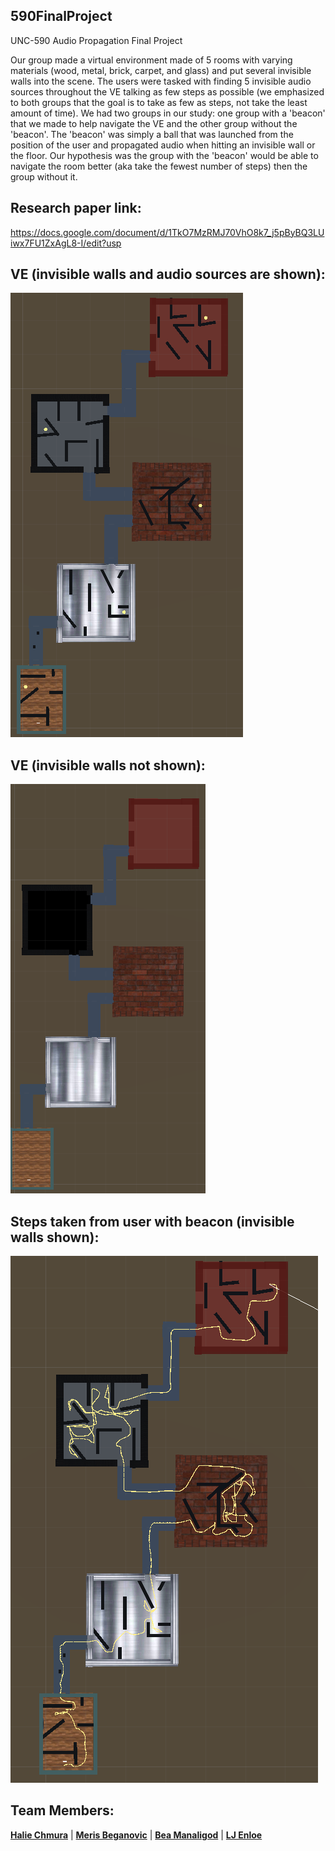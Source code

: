**590FinalProject**
---------------------------------
UNC-590 Audio Propagation Final Project

Our group made a virtual environment made of 5 rooms with varying materials (wood, metal, brick, carpet, and glass) and put several invisible walls into the scene. The users were tasked with finding 5 invisible audio sources throughout the VE talking as few steps as possible (we emphasized to both groups that the goal is to take as few as steps, not take the least amount of time). We had two groups in our study: one group with a 'beacon' that we made to help navigate the VE and the other group without the 'beacon'. The 'beacon' was simply a ball that was launched from the position of the user and propagated audio when hitting an invisible wall or the floor. Our hypothesis was the group with the 'beacon' would be able to navigate the room better (aka take the fewest number of steps) then the group without it. 

Research paper link:
------------------------
https://docs.google.com/document/d/1TkO7MzRMJ70VhO8k7_j5pByBQ3LUiwx7FU1ZxAgL8-I/edit?usp

VE (invisible walls and audio sources are shown):
--------------------------------
![](590-FP/Assets/Images/invisibleWalls.jpg)


VE (invisible walls not shown):
------------
![](590-FP/Assets/Images/woIWalls.jpg)

Steps taken from user with beacon (invisible walls shown):
-----
![](590-FP/Assets/Images/Walk.jpg)


Team Members:
-------
 <a href="https://github.com/haliechm" target="_blank">**Halie Chmura**</a> | <a href="https://github.com/mbeganovic3" target="_blank">**Meris Beganovic**</a> | <a href="https://github.com/heyaitsbea" target="_blank">**Bea Manaligod**</a> |
 <a href="https://github.com/ljenloe" target="_blank">**LJ Enloe**</a> 





